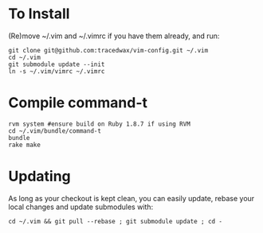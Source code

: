 # To Install

(Re)move ~/.vim and ~/.vimrc if you have them already, and run:

    git clone git@github.com:tracedwax/vim-config.git ~/.vim
    cd ~/.vim
    git submodule update --init
    ln -s ~/.vim/vimrc ~/.vimrc
    
# Compile command-t
    rvm system #ensure build on Ruby 1.8.7 if using RVM
    cd ~/.vim/bundle/command-t
    bundle
    rake make

# Updating

As long as your checkout is kept clean, you can easily update, rebase your local changes and update submodules with:

    cd ~/.vim && git pull --rebase ; git submodule update ; cd -